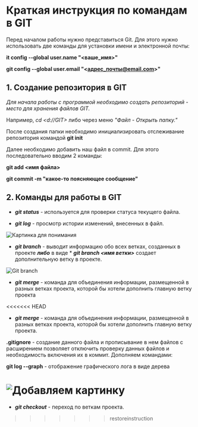 # Краткая инструкция по командам в GIT

Перед началом работы нужно представиться Git.
Для этого нужно использовать две команды для установки имени и электронной почты:

**it config --global user.name "<ваше_имя>"**

**git config --global user.email "<адрес_почты@email.com>"**

## 1. Создание репозитория в GIT

*Для начала работы с программой необходимо создать репозиторий - место для хранения файлов GIT.*

Например, *cd <d://GIT>* либо через меню *"Файл - Открыть папку."*

После создания папки необходимо инициализировать отслеживание репозитория командой **git init**

Далее необходимо добавить наш файл в commit. Для этого последовательно вводим 2 команды:

**git add <имя файла>**

**git commit -m "какое-то поясняющее сообщение"**

## 2. Команды для работы в GIT

* **_git status_** - используется для проверки статуса текущего файла.

* **_git log_** - просмотр истории изменений, внесенных в файл.

![Картинка для понимания](git_log.png)

* **_git branch_** - выводит информацию обо всех ветках, созданных в проекте ***либо*** в виде * **_git branch <имя ветки>_** создает дополнительную ветку в проекте.

![Git branch](git_branch.png)

* **_git merge_** - команда для объединения информации, размещенной в разных ветках проекта, которой бы хотели дополнить главную ветку проекта

<<<<<<< HEAD
* **_git merge_** - команда для объединения информации, размещенной в разных ветках проекта, которой бы хотели дополнить главную ветку проекта.

__**.gitignore**__ - создание данного файла и прописывание в нем файлов с расширением позволяет отключить проверку данных файлов и необходимость включения их в коммит.
Дополняем командами:

__**git log --graph**__ - отображение графического лога в виде дерева

![Добавляем картинку](git_log_graph.png)
=======
* **_git checkout_** - переход по веткам проекта.
>>>>>>> restoreinstruction
